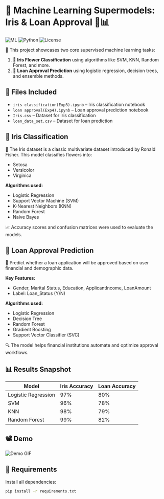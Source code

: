 # 🌟 Machine Learning Supermodels: Iris & Loan Approval 🧠📊

![ML](https://img.shields.io/badge/Machine%20Learning-Projects-blue)
![Python](https://img.shields.io/badge/Python-3.8+-yellow)
![License](https://img.shields.io/badge/License-MIT-green)

🎯 This project showcases two core supervised machine learning tasks:
1. 🌸 **Iris Flower Classification** using algorithms like SVM, KNN, Random Forest, and more.
2. 🏦 **Loan Approval Prediction** using logistic regression, decision trees, and ensemble methods.

## 📁 Files Included

- `iris classification(Exp3).ipynb` – Iris classification notebook
- `loan approval(Exp4).ipynb` – Loan approval prediction notebook
- `Iris.csv` – Dataset for iris classification
- `loan_data_set.csv` – Dataset for loan prediction


## 🌸 Iris Classification

🧪 The Iris dataset is a classic multivariate dataset introduced by Ronald Fisher. This model classifies flowers into:
- Setosa
- Versicolor
- Virginica

**Algorithms used:**
- Logistic Regression
- Support Vector Machine (SVM)
- K-Nearest Neighbors (KNN)
- Random Forest
- Naive Bayes

📈 Accuracy scores and confusion matrices were used to evaluate the models.

## 🏦 Loan Approval Prediction

💼 Predict whether a loan application will be approved based on user financial and demographic data.

**Key Features:**
- Gender, Marital Status, Education, ApplicantIncome, LoanAmount
- Label: Loan_Status (Y/N)

**Algorithms used:**
- Logistic Regression
- Decision Tree
- Random Forest
- Gradient Boosting
- Support Vector Classifier (SVC)

🔍 The model helps financial institutions automate and optimize approval workflows.

## 📊 Results Snapshot

| Model              | Iris Accuracy | Loan Accuracy |
|-------------------|---------------|----------------|
| Logistic Regression | 97%         | 80%            |
| SVM                 | 96%         | 78%            |
| KNN                 | 98%         | 79%            |
| Random Forest       | 99%         | 82%            |

## 📽️ Demo

<!-- Insert demo gif or screenshot -->
![Demo GIF](https://media.giphy.com/media/3o7aD2saalBwwftBIY/giphy.gif)

## 📌 Requirements

Install all dependencies:

```bash
pip install -r requirements.txt
